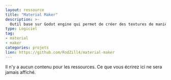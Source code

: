 ```yaml
---
layout: ressource
title: "Material Maker"
description: >-
  Outil base sur Godot engine qui permet de créer des textures de manière procédurale.
type: Logiciel
tag:
- material
- maker
categories: projets
lien: https://github.com/RodZill4/material-maker
---
```


Il n'y a aucun contenu pour les ressources.
Ce que vous écrirez ici ne sera jamais affiché.
